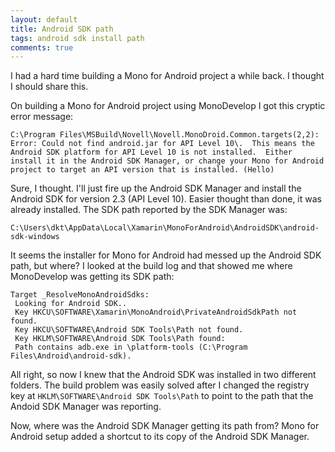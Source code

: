 ```yaml
---
layout: default
title: Android SDK path
tags: android sdk install path
comments: true
---
```


I had a hard time building a Mono for Android project a while back. I thought I should share this.

On building a Mono for Android project using MonoDevelop I got this cryptic error message:

```text
C:\Program Files\MSBuild\Novell\Novell.MonoDroid.Common.targets(2,2): Error: Could not find android.jar for API Level 10\.  This means the Android SDK platform for API Level 10 is not installed.  Either install it in the Android SDK Manager, or change your Mono for Android project to target an API version that is installed. (Hello)
```

Sure, I thought. I'll just fire up the Android SDK Manager and install the Android SDK for version 2.3 (API Level 10). Easier thought than done, it was already installed. The SDK path reported by the SDK Manager was:

```text
C:\Users\dkt\AppData\Local\Xamarin\MonoForAndroid\AndroidSDK\android-sdk-windows
```

It seems the installer for Mono for Android had messed up the Android SDK path, but where? I looked at the build log and that showed me where MonoDevelop was getting its SDK path:

```text
Target _ResolveMonoAndroidSdks:
 Looking for Android SDK..
 Key HKCU\SOFTWARE\Xamarin\MonoAndroid\PrivateAndroidSdkPath not found.
 Key HKCU\SOFTWARE\Android SDK Tools\Path not found.
 Key HKLM\SOFTWARE\Android SDK Tools\Path found:
 Path contains adb.exe in \platform-tools (C:\Program Files\Android\android-sdk).
```

All right, so now I knew that the Android SDK was installed in two different folders. The build problem was easily solved after I changed the registry key at `HKLM\SOFTWARE\Android SDK Tools\Path` to point to the path that the Andoid SDK Manager was reporting.

Now, where was the Android SDK Manager getting its path from? Mono for Android setup added a shortcut to its copy of the Android SDK Manager.
